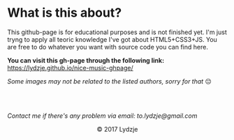 # What is this about?

This github-page is for educational purposes and is not finished yet. I'm just tryng to apply all teoric knowledge I've got about HTML5+CSS3+JS. You are free to do whatever you want with source code you can find here.

**You can visit this gh-page through the following link:** https://lydzje.github.io/nice-music-ghpage/

*Some images may not be related to the listed authors, sorry for that* :pensive:

<br>
<br>

_Contact me if there's any problem via email: to.lydzje@gmail.com_

<p align="center">© 2017 Lydzje</p>
